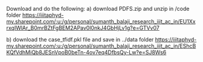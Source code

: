 Download and do the following:
a) download PDFS.zip and unzip in /code folder
	https://iiitaphyd-my.sharepoint.com/:u:/g/personal/sumanth_balaji_research_iiit_ac_in/EU1XxrxqIWlAr_B0mrBZtFgBEM2APav0l0nkJ4GbHjLv1g?e=GTVv07

b) download the case_tfidf.pkl file and save in ../data folder
	https://iiitaphyd-my.sharepoint.com/:u:/g/personal/sumanth_balaji_research_iiit_ac_in/EShcBKQfVdhMiQb8JESnVpoB0beTn-4ov7eq4DfbsQy-Lw?e=SJ8Ws6